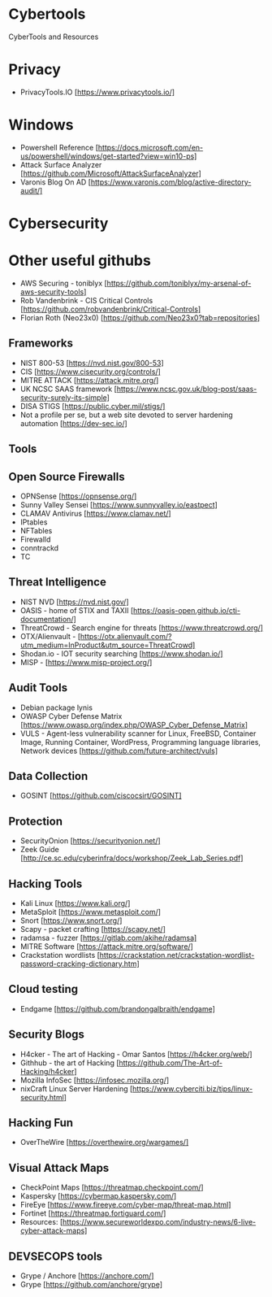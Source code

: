 # Cybertools
CyberTools and Resources

# Privacy
- PrivacyTools.IO [https://www.privacytools.io/]

# Windows
- Powershell Reference [https://docs.microsoft.com/en-us/powershell/windows/get-started?view=win10-ps]
- Attack Surface Analyzer [https://github.com/Microsoft/AttackSurfaceAnalyzer]
- Varonis Blog On AD [https://www.varonis.com/blog/active-directory-audit/]


# Cybersecurity

# Other useful githubs
- AWS Securing - toniblyx [https://github.com/toniblyx/my-arsenal-of-aws-security-tools]
- Rob Vandenbrink - CIS Critical Controls [https://github.com/robvandenbrink/Critical-Controls]
- Florian Roth (Neo23x0) [https://github.com/Neo23x0?tab=repositories]

## Frameworks
- NIST 800-53 [https://nvd.nist.gov/800-53]
- CIS [https://www.cisecurity.org/controls/]
- MITRE ATTACK [https://attack.mitre.org/]
- UK NCSC SAAS framework [https://www.ncsc.gov.uk/blog-post/saas-security-surely-its-simple]
- DISA STIGS [https://public.cyber.mil/stigs/]
- Not a profile per se, but a web site devoted to server hardening automation [https://dev-sec.io/]

## Tools

## Open Source Firewalls
- OPNSense [https://opnsense.org/]
- Sunny Valley Sensei [https://www.sunnyvalley.io/eastpect]
- CLAMAV Antivirus [https://www.clamav.net/]
- IPtables
- NFTables
- Firewalld
- conntrackd
- TC

## Threat Intelligence
- NIST NVD [https://nvd.nist.gov/]
- OASIS - home of STIX and TAXII [https://oasis-open.github.io/cti-documentation/]
- ThreatCrowd - Search engine for threats [https://www.threatcrowd.org/]
- OTX/Alienvault - [https://otx.alienvault.com/?utm_medium=InProduct&utm_source=ThreatCrowd]
- Shodan.io - IOT security searching [https://www.shodan.io/]
- MISP - [https://www.misp-project.org/]

## Audit Tools
- Debian package lynis
- OWASP Cyber Defense Matrix [https://www.owasp.org/index.php/OWASP_Cyber_Defense_Matrix]
- VULS - Agent-less vulnerability scanner for Linux, FreeBSD, Container Image, Running Container, WordPress, Programming language libraries, Network devices [https://github.com/future-architect/vuls]

## Data Collection
- GOSINT [https://github.com/ciscocsirt/GOSINT]

## Protection
- SecurityOnion [https://securityonion.net/]
- Zeek Guide [http://ce.sc.edu/cyberinfra/docs/workshop/Zeek_Lab_Series.pdf]

## Hacking Tools
- Kali Linux [https://www.kali.org/]
- MetaSploit [https://www.metasploit.com/]
- Snort [https://www.snort.org/]
- Scapy - packet crafting [https://scapy.net/]
- radamsa - fuzzer [https://gitlab.com/akihe/radamsa]
- MITRE Software [https://attack.mitre.org/software/]
- Crackstation wordlists [https://crackstation.net/crackstation-wordlist-password-cracking-dictionary.htm]

## Cloud testing
- Endgame [https://github.com/brandongalbraith/endgame]

## Security Blogs
- H4cker - The art of Hacking - Omar Santos [https://h4cker.org/web/]
- Githhub - the art of Hacking [https://github.com/The-Art-of-Hacking/h4cker]
- Mozilla InfoSec [https://infosec.mozilla.org/]
- nixCraft Linux Server Hardening [https://www.cyberciti.biz/tips/linux-security.html]


## Hacking Fun
- OverTheWire [https://overthewire.org/wargames/]

## Visual Attack Maps
- CheckPoint Maps [https://threatmap.checkpoint.com/]
- Kaspersky [https://cybermap.kaspersky.com/]
- FireEye [https://www.fireeye.com/cyber-map/threat-map.html]
- Fortinet [https://threatmap.fortiguard.com/]
- Resources: [https://www.secureworldexpo.com/industry-news/6-live-cyber-attack-maps]


## DEVSECOPS tools
- Grype / Anchore [https://anchore.com/]
- Grype [https://github.com/anchore/grype]
